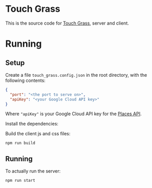 # Touch Grass

This is the source code for [Touch Grass](https://eutro.dev/touch_grass), server and client.

# Running
## Setup
Create a file `touch_grass.config.json` in the root directory,
with the following contents:

```json
{
  "port": "<the port to serve on>",
  "apiKey": "<your Google Cloud API key>"
}
```

Where `"apiKey"` is your Google Cloud API key for the [Places
API](https://developers.google.com/maps/documentation/javascript/places).

Install the dependencies:

Build the client js and css files:

```shell
npm run build
```

## Running
To actually run the server:

```shell
npm run start
```
